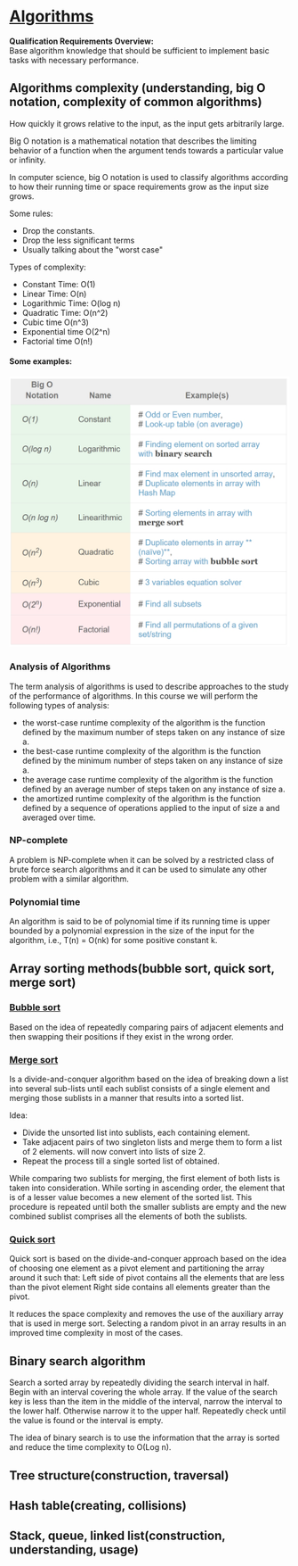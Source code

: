 # [Algorithms](https://confluence.softserveinc.com/display/AbilitonKnowledgeModel/Algorithms)

__Qualification Requirements Overview:__  
Base algorithm knowledge that should be sufficient to implement basic tasks with necessary performance.


## Algorithms complexity (understanding, big O notation, complexity of common algorithms)

How quickly it grows relative to the input, as the input gets arbitrarily large.  

Big O notation is a mathematical notation that describes the limiting behavior of a function when the argument tends towards a particular value or infinity.  

In computer science, big O notation is used to classify algorithms according to how their running time or space requirements grow as the input size grows.  

Some rules:
* Drop the constants.
* Drop the less significant terms
* Usually talking about the "worst case"


Types of complexity:
* Constant Time: O(1)
* Linear Time: O(n)
* Logarithmic Time: O(log n)
* Quadratic Time: O(n^2)
* Cubic time O(n^3)	
* Exponential time O(2^n)
* Factorial time O(n!)

#### Some examples:  
![algo_complexity](files/algo_complexity.jpg)

### Analysis of Algorithms
The term analysis of algorithms is used to describe approaches to the study of the performance of algorithms. In this course we will perform the following types of analysis:
* the worst-case runtime complexity of the algorithm is the function defined by the maximum number of steps taken on any instance of size a.
* the best-case runtime complexity of the algorithm is the function defined by the minimum number of steps taken on any instance of size a.
* the average case runtime complexity of the algorithm is the function defined by an average number of steps taken on any instance of size a.
*  the amortized runtime complexity of the algorithm is the function defined by a sequence of operations applied to the input of size a and averaged over time.

### NP-complete
A problem is NP-complete when it can be solved by a restricted class of brute force search algorithms and it can be used to simulate any other problem with a similar algorithm.  

### Polynomial time
An algorithm is said to be of polynomial time if its running time is upper bounded by a polynomial expression in the size of the input for the algorithm, i.e., T(n) = O(nk) for some positive constant k.  

## Array sorting methods(bubble sort, quick sort, merge sort)

### [Bubble sort](https://www.geeksforgeeks.org/bubble-sort)
Based on the idea of repeatedly comparing pairs of adjacent elements and then swapping their positions if they exist in the wrong order.  
### [Merge sort](https://www.geeksforgeeks.org/merge-sort)
Is a divide-and-conquer algorithm based on the idea of breaking down a list into several sub-lists until each sublist consists of a single element and merging those sublists in a manner that results into a sorted list.  

Idea:
* Divide the unsorted list into  sublists, each containing  element.
* Take adjacent pairs of two singleton lists and merge them to form a list of 2 elements.  will now convert into  lists of size 2.
* Repeat the process till a single sorted list of obtained.

While comparing two sublists for merging, the first element of both lists is taken into consideration. While sorting in ascending order, the element that is of a lesser value becomes a new element of the sorted list. This procedure is repeated until both the smaller sublists are empty and the new combined sublist comprises all the elements of both the sublists.  

### [Quick sort](https://www.geeksforgeeks.org/quick-sort)
Quick sort is based on the divide-and-conquer approach based on the idea of choosing one element as a pivot element and partitioning the array around it such that: Left side of pivot contains all the elements that are less than the pivot element Right side contains all elements greater than the pivot.  

It reduces the space complexity and removes the use of the auxiliary array that is used in merge sort. Selecting a random pivot in an array results in an improved time complexity in most of the cases.  


## Binary search algorithm	
Search a sorted array by repeatedly dividing the search interval in half. Begin with an interval covering the whole array. If the value of the search key is less than the item in the middle of the interval, narrow the interval to the lower half. Otherwise narrow it to the upper half. Repeatedly check until the value is found or the interval is empty.  

The idea of binary search is to use the information that the array is sorted and reduce the time complexity to O(Log n).  


## Tree structure(construction, traversal)



## Hash table(creating, collisions)


## Stack, queue, linked list(construction, understanding, usage)

